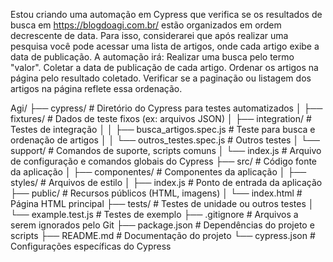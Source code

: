 Estou criando uma automação em Cypress que verifica se os resultados de busca em https://blogdoagi.com.br/ estão organizados em ordem decrescente de data. 
Para isso, considerarei que após realizar uma pesquisa você pode acessar uma lista de artigos, onde cada artigo exibe a data de publicação. A automação irá:
Realizar uma busca pelo termo "valor".
Coletar a data de publicação de cada artigo.
Ordenar os artigos na página pelo resultado coletado.
Verificar se a paginação ou listagem dos artigos na página reflete essa ordenação.



 Agi/
├── cypress/                   # Diretório do Cypress para testes automatizados
│   ├── fixtures/              # Dados de teste fixos (ex: arquivos JSON)
│   ├── integration/           # Testes de integração
│   │   ├── busca_artigos.spec.js  # Teste para busca e ordenação de artigos
│   │   └── outros_testes.spec.js  # Outros testes
│   └── support/               # Comandos de suporte, scripts comuns
│       └── index.js           # Arquivo de configuração e comandos globais do Cypress
├── src/                       # Código fonte da aplicação 
│   ├── componentes/           # Componentes da aplicação
│   ├── styles/                # Arquivos de estilo
│   ├── index.js               # Ponto de entrada da aplicação
├── public/                    # Recursos públicos (HTML, imagens)
│   └── index.html             # Página HTML principal
├── tests/                     # Testes de unidade ou outros testes
│   └── example.test.js        # Testes de exemplo
├── .gitignore                 # Arquivos a serem ignorados pelo Git
├── package.json               # Dependências do projeto e scripts
├── README.md                  # Documentação do projeto
└── cypress.json               # Configurações específicas do Cypress
